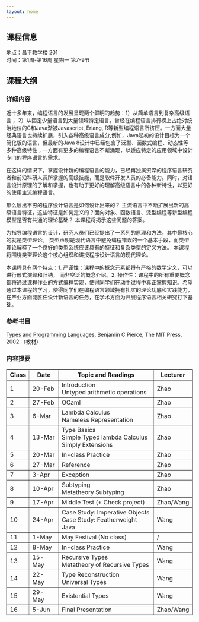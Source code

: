 ```yaml
---
layout: home
---
```


## 课程信息

地点：昌平教学楼 201<br>
时间：第1周-第16周 星期一 第7-9节

## 课程大纲

<!-- ### 课程简介

新兴的程序设计语言层出不穷，这些语言是如何设计出来的？主流语言中不断扩展出新的高级语言特征，这些特征是如何定义的？面向对象、函数语言、泛型编程等新型编程模型是否有共通的理论基础？本课程将揭示这些问题的答案。

类型理论是指导编程语言的设计的一系列原理和方法的核心。 类型声明是现代语言避免编程错误的一个基本手段，而类型理论阐释了一个良好的类型系统应该具有的特征和复杂类型的定义方法。本课程将围绕类型理论这个核心组织和讲授程序设计语言的理论。

希望通过本课程的学习，使得同学们在编程语言领域具备扎实的理论功底和实践能力，为开展程序语言相关学术研究打下基础，胜任设计新语言的任务。 -->

### 详细内容

近十多年来，编程语言的发展呈现两个鲜明的趋势：1）从简单语言到复杂高级语言； 2）从固定少量语言到大量领域特定语言。曾经在编程语言排行榜上占绝对统治地位的C和Java渐被Javascript, Erlang, R等新型编程语言所挤压。一方面大量经典语言也持续扩展，引入各种高级语言成分,例如，Java起初的设计目标为一个简化版的语言，但最新的Java 8设计中已经包含了泛型、函数式编程、动态性等多种高级特性；一方面有更多的编程语言不断涌现，以适应特定的应用领域中设计专门的程序语言的需求。

在这样的情况下，掌握设计新的编程语言的能力，已经再独属资深的程序语言研究者和前沿科研人员所掌握的高级技能，而是软件开发人员的必备能力。同时，对语言设计原理的了解和掌握，也有助于更好的理解高级语言中的各种新特性，以更好的使用主流编程语言。

那么层出不穷的程序设计语言是如何设计出来的？ 主流语言中不断扩展出新的高级语言特征，这些特征是如何定义的？面向对象、函数语言、泛型编程等新型编程模型是否有共通的理论基础？ 本课程将揭示这些问题的答案。

为指导编程语言的设计，研究人员们已经提出了一系列的原理和方法，其中最核心的就是类型理论。 类型声明是现代语言中避免编程错误的一个基本手段，而类型理论解释了一个良好的类型系统应该具有的特征和复杂类型的定义方法。 本课程将围绕类型理论这个核心组织和讲授程序设计语言的现代理论。

本课程具有两个特点：1. 严谨性：课程中的概念元素都将有严格的数学定义，可以进行形式演绎和归纳， 而非空泛的概念介绍。2. 操作性：课程中的所有重要概念都将通过课程作业的方式编程实现，使得同学们在动手过程中真正掌握知识。希望通过本课程的学习，使得同学们在编程语言领域拥有扎实的理论功底和实践能力，在产业方面能胜任设计新语言的任务，在学术方面为开展程序语言相关研究打下基础。

### 参考书目

[Types and Programming Languages](https://www.cis.upenn.edu/~bcpierce/tapl/), Benjamin C.Pierce, The MIT Press, 2002.（教材）

### 内容提要

<table border="1" cellspacing="1">
    <thead>
        <tr>
            <th>Class</th>
            <th>Date</th>
            <th>Topic and Readings</th>
            <th>Lecturer</th>
        </tr>
    </thead>
    <tbody>
        <tr>
            <td>1</td>
            <td>20-Feb</td>
            <td>Introduction<br>Untyped arithmetic operations</td>
            <td>Zhao</td>
        </tr>
               <tr>
            <td>2</td>
            <td>27-Feb</td>
            <td>OCaml</td>
            <td>Zhao</td>
        </tr>
        <tr>
            <td>3</td>
            <td>6-Mar</td>
            <td>Lambda Calculus<br>Nameless Representation</td>
            <td>Zhao</td>
        </tr>
        <tr>
            <td>4</td>
            <td>13-Mar</td>
            <td>Type Basics<br>Simple Typed lambda Calculus<br>Simply Extensions</td>
            <td>Zhao</td>
        </tr>
        <tr>
            <td>5</td>
            <td>20-Mar</td>
            <td>In-class Practice</td>
            <td>Zhao</td>
        </tr>
        <tr>
            <td>6</td>
            <td>27-Mar</td>
            <td>Reference</td>
            <td>Zhao</td>
        </tr>
        <tr>
            <td>7</td>
            <td>3-Apr</td>
            <td>Exception</td>
            <td>Zhao</td>
        </tr>
        <tr>
            <td>8</td>
            <td>10-Apr</td>
            <td>Subtyping<br>Metatheory Subtyping</td>
            <td>Zhao</td>
        </tr>
        <tr>
            <td>9</td>
            <td>17-Apr</td>
            <td>Middle Test (+ Check project)</td>
            <td>Zhao/Wang</td>
        </tr>
        <tr>
            <td>10</td>
            <td>24-Apr</td>
            <td>Case Study: Imperative Objects<br>Case Study: Featherweight Java</td>
            <td>Wang</td>
        </tr>
        <tr>
            <td>11</td>
            <td>1-May</td>
            <td>May Festival (No class)</td>
            <td>/</td>
        </tr>
        <tr>
            <td>12</td>
            <td>8-May</td>
            <td>In-class Practice</td>
            <td>Wang</td>
        </tr>
        <tr>
            <td>13</td>
            <td>15-May</td>
            <td>Recursive Types<br>Metatheory of Recursive Types</td>
            <td>Wang</td>
        </tr>
        <tr>
            <td>14</td>
            <td>22-May</td>
            <td>Type Reconstruction<br>Universal Types</td>
            <td>Wang</td>
        </tr>
        <tr>
            <td>15</td>
            <td>29-May</td>
            <td>Existential Types</td>
            <td>Wang</td>
        </tr>
        <tr>
            <td>16</td>
            <td>5-Jun</td>
            <td>Final Presentation</td>
            <td>Zhao/Wang</td>
        </tr>    
    </tbody>
</table>

<!-- ### 教学方式

本课程的教学方式涉及三个方面：课堂讲授、上机实习、分组报告。其中，在课堂讲授环节，主要由授课教师对课程内容进行讲解，并根据课程进度布置课后作业（课后作业包括每周一次的习题作业，以及定期发布的由学生分组完成的作业）。在上机实习环节，主要由学生对课堂授课内容进行实际操作，并完成课后作业。在分组报告环节，主要由学生对分组作业的完成内容进行报告。 -->
